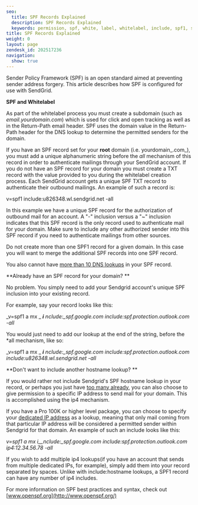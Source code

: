 ```yaml
---
seo:
  title: SPF Records Explained
  description: SPF Records Explained
  keywords: permission, spf, white, label, whitelabel, include, spf1, spf2, return, path, ~all, -all, +all, sender, permitted, forgery, spoofing, spoof, fail, failed, validation, validate
title: SPF Records Explained
weight: 0
layout: page
zendesk_id: 202517236
navigation:
  show: true
---
```


Sender Policy Framework (SPF) is an open standard aimed at preventing sender address forgery. This article describes how SPF is configured for use with SendGrid.

**SPF and Whitelabel**

As part of the whitelabel process you must create a subdomain (such as _email.yourdomain.com_) which is used for click and open tracking as well as in the Return-Path email header. SPF uses the domain value in the Return-Path header for the DNS lookup to determine the permitted senders for the domain. 

If you have an SPF record set for your  **root**  domain (i.e. yourdomain_.com_), you must add a unique alphanumeric string before the _all_ mechanism of this record in order to authenticate mailings through your SendGrid account. If you do not have an SPF record for your domain you must create a TXT record with the value provided to you during the whitelabel creation process. Each SendGrid account gets a unique SPF TXT record to authenticate their outbound mailings. An example of such a record is:

v=spf1 include:u826348.wl.sendgrid.net -all

In this example we have a unique SPF record for the authorization of outbound mail for an account. A "-" inclusion versus a "~" inclusion indicates that this SPF record is the only record used to authenticate mail for your domain. Make sure to include any other authorized sender into this SPF record if you need to authenticate mailings from other sources.

Do not create more than one SPF1 record for a given domain. In this case you will want to merge the additional SPF records into one SPF record.

You also cannot have  [more than 10 DNS lookups]({{root_url}}/Classroom/Deliver/Sender_Authentication/spf_dont_exceed_ten_dns_lookups.html) in your SPF record.

 

**Already have an SPF record for your domain? **

No problem. You simply need to add your Sendgrid account's unique SPF inclusion into your existing record. 

For example, say your record looks like this: 

_v=spf1 a mx _ **_i_** _nclude:\_spf.google.com include:spf.protection.outlook.com -all_

You would just need to add our lookup at the end of the string, before the \*all mechanism, like so:

_v=spf1 a mx _ **_i_** _nclude:\_spf.google.com include:spf.protection.outlook.com include:u826348.wl.sendgrid.net -all_

 

**Don't want to include another hostname lookup? **

If you would rather not include Sendgrid's SPF hostname lookup in your record, or perhaps you just have  [too many already]({{root_url}}/Classroom/Deliver/Sender_Authentication/spf_dont_exceed_ten_dns_lookups.html), you can also choose to give permission to a specific IP address to send mail for your domain. This is accomplished using the ip4 mechanism.

If you have a Pro 100K or higher level package, you can choose to specify your [dedicated IP address]({{root_url}}/Classroom/Basics/Account/what_is_my_sending_originating_ip_address_with_sendgrid.html) as a lookup, meaning that only mail coming from that particular IP address will be considered a permitted sender within Sendgrid for that domain. An example of such an include looks like this: 

_v=spf1 a mx i__nclude:\_spf.google.com include:spf.protection.outlook.com ip4:12.34.56.78 -all_

If you wish to add multiple ip4 lookups(if you have an account that sends from multiple dedicated IPs, for example), simply add them into your record separated by spaces. Unlike with include:hostname lookups, a SPF1 record can have any number of ip4 includes.

 

For more information on SPF best practices and syntax, check out  [www.openspf.org](http://www.openspf.org/)
